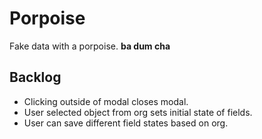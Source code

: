 # Porpoise

Fake data with a porpoise. **ba dum cha**

## Backlog

* Clicking outside of modal closes modal.
* User selected object from org sets initial state of fields.
* User can save different field states based on org.
